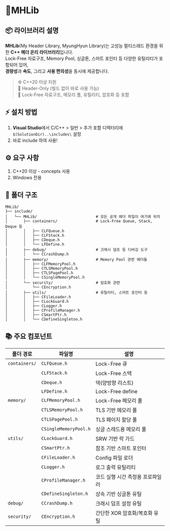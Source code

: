 # 📌MHLib

## 📦 라이브러리 설명
**MHLib**(My Header Library, MyungHyun Library)는 고성능 멀티스레드 환경을 위한 **C++ 헤더 온리 라이브러리**입니다.  
Lock-Free 자료구조, Memory Pool, 싱글톤, 스마트 포인터 등 다양한 유틸리티가 포함되어 있어,  
**경량성**과 **속도**, 그리고 **사용 편의성**을 동시에 제공합니다.

> ⚙️ C++20 이상 지원  
> 📁 Header-Only (빌드 없이 바로 사용 가능)  
> 🧵 Lock-Free 자료구조, 메모리 풀, 유틸리티, 암호화 등 포함

## ⚡️ 설치 방법
1. **Visual Studio**에서  C/C++ > 일반 > 추가 포함 디렉터리에 `$(SolutionDir)..\includes\` 설정
2. 바로 include 하여 사용!

## ⚙️ 요구 사항
1. C++20 이상 - concepts 사용
2. Windows 전용

## 📂 폴더 구조
```
MHLib/
├── include/
│   └── MHLib/        			        # 모든 공개 헤더 파일이 여기에 위치
│       ├── containers/      		    # Lock-Free Queue, Stack, Deque 등
│       │   ├── CLFQueue.h
│       │   ├── CLFStack.h
│       │   ├── CDeque.h
│       │   └── LFDefine.h
│       ├── debug/           		    # 크래시 덤프 등 디버깅 도구
│       │   └── CCrashDump.h
│       ├── memory/          		    # Memory Pool 관련 헤더들
│       │   ├── CLFMemoryPool.h
│       │   ├── CTLSMemoryPool.h
│       │   ├── CTLSPagePool.h
│       │   └── CSingleMemoryPool.h
│       └── security/        		    # 암호화 관련
│           └── CEncryption.h
│       ├── utils/           			# 유틸리티, 스마트 포인터 등
│       │   ├── CFileLoader.h
│       │   ├── CLockGuard.h
│       │   ├── CLogger.h
│       │   ├── CProfileManager.h
│       │   ├── CSmartPtr.h
│       │   └── CDefineSingleton.h
```

## 📚 주요 컴포넌트

| 폴더 경로            | 파일명                        | 설명 |
|----------------------|-------------------------------|------|
| `containers/`        | `CLFQueue.h`                  | Lock-Free 큐 |
|                      | `CLFStack.h`                  | Lock-Free 스택|
|                      | `CDeque.h`                    | 덱(양방향 리스트) |
|                      | `LFDefine.h`                  | Lock-Free define |
| `memory/`            | `CLFMemoryPool.h`             | Lock-Free 메모리 풀 |
|                      | `CTLSMemoryPool.h`            | TLS 기반 메모리 풀 |
|                      | `CTLSPagePool.h`              | TLS 페이지 할당 풀 |
|                      | `CSingleMemoryPool.h`         | 싱글 스레드용 메모리 풀 |
| `utils/`             | `CLockGuard.h`                | SRW 기반 락 가드 |
|                      | `CSmartPtr.h`                 | 참조 기반 스마트 포인터 |
|                      | `CFileLoader.h`               | Config 파일 로더 |
|                      | `CLogger.h`                   | 로그 출력 유틸리티 |
|                      | `CProfileManager.h`           | 코드 실행 시간 측정용 프로파일러 |
|                      | `CDefineSingleton.h`          | 상속 기반 싱글톤 유틸 |
| `debug/`             | `CCrashDump.h`                | 크래시 덤프 설정 유틸 |
| `security/`          | `CEncryption.h`               | 간단한 XOR 암호화/복호화 유틸 |